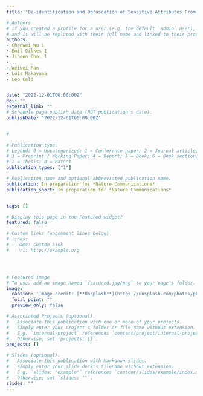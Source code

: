 ```yaml
---
title: "De-identification and Obfuscation of Sensitive Attributes From Retinal Scans"

# Authors
# If you created a profile for a user (e.g. the default `admin` user), write the username (folder name) here 
# and it will be replaced with their full name and linked to their profile.
authors:
- Chenwei Wu 1
- Emil Gilkes 1
- Jiheon Choi 1
- ..
- Weiwei Pan
- Luis Nakayama
- Leo Celi


date: "2022-12-01T00:00:00Z"
doi: ""
external_link: ""
# Schedule page publish date (NOT publication's date).
publishDate: "2022-12-01T00:00:00Z"


#

# Publication type.
# Legend: 0 = Uncategorized; 1 = Conference paper; 2 = Journal article;
# 3 = Preprint / Working Paper; 4 = Report; 5 = Book; 6 = Book section;
# 7 = Thesis; 8 = Patent
publication_types: ["1"]

# Publication name and optional abbreviated publication name.
publication: In preparation for *Nature Communications*
publication_short: In preparation for *Nature Communications*


tags: []

# Display this page in the Featured widget?
featured: false

# Custom links (uncomment lines below)
# links:
# - name: Custom Link
#   url: http://example.org




# Featured image
# To use, add an image named `featured.jpg/png` to your page's folder. 
image:
  caption: 'Image credit: [**Unsplash**](https://unsplash.com/photos/pLCdAaMFLTE)'
  focal_point: ""
  preview_only: false

# Associated Projects (optional).
#   Associate this publication with one or more of your projects.
#   Simply enter your project's folder or file name without extension.
#   E.g. `internal-project` references `content/project/internal-project/index.md`.
#   Otherwise, set `projects: []`.
projects: []

# Slides (optional).
#   Associate this publication with Markdown slides.
#   Simply enter your slide deck's filename without extension.
#   E.g. `slides: "example"` references `content/slides/example/index.md`.
#   Otherwise, set `slides: ""`.
slides: ""
---
```


